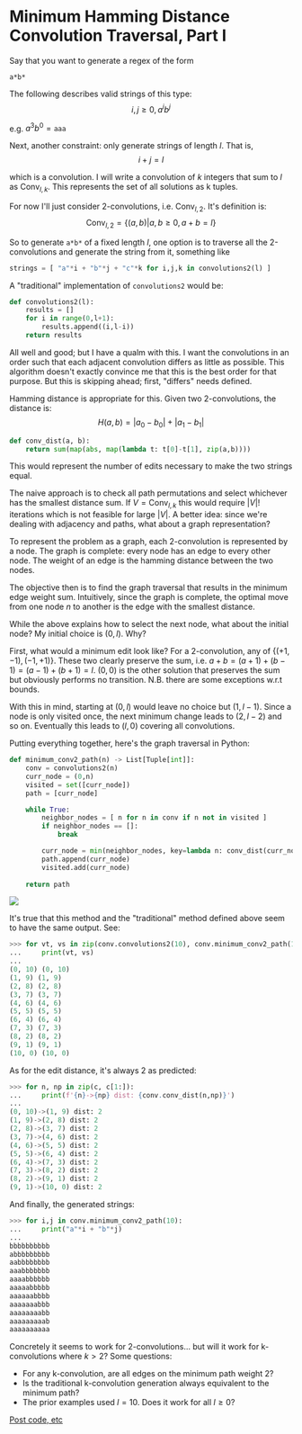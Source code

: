 # Minimum Hamming Distance Convolution Traversal, Part I

Say that you want to generate a regex of the form

```
a*b*
```

The following describes valid strings of this type:
$$
i,j\geq 0, a^{i}b^{j}
$$

e.g. $a^3b^0=\texttt{aaa}$

Next, another constraint: only generate strings of length $l$. That is,
$$
i+j=l
$$

which is a convolution. I will write a convolution of $k$ integers that sum to $l$ as $\text{Conv}_{l,k}$.
This represents the set of all solutions as k tuples.

For now I'll just consider 2-convolutions, i.e. $\text{Conv}_{l,2}$. It's definition is:
$$
\text{Conv}_{l,2} = \{ (a,b) | a,b\geq 0, a+b=l \}
$$

So to generate `a*b*` of a fixed length $l$, one option is to traverse all the 2-convolutions and generate the string from it, something like

```python
strings = [ "a"*i + "b"*j + "c"*k for i,j,k in convolutions2(l) ]
```

A "traditional" implementation of `convolutions2` would be:

```python
def convolutions2(l):
    results = []
    for i in range(0,l+1):
        results.append((i,l-i))
    return results
```

All well and good; but I have a qualm with this. I want the convolutions
in an order such that each adjacent convolution differs as little as possible.
This algorithm doesn't exactly convince me that this is the best order for that
purpose. But this is skipping ahead; first, "differs" needs defined.

Hamming distance is appropriate for this. Given two 2-convolutions, the distance is:
$$
H(a,b) = |a_0-b_0| + |a_1-b_1|
$$

```python
def conv_dist(a, b):
    return sum(map(abs, map(lambda t: t[0]-t[1], zip(a,b))))
```

This would represent the number of edits necessary to make the two strings equal.

The naive approach is to check all path permutations and select whichever has the smallest distance sum.
If $V=\text{Conv}_{l,k}$ this would require $|V|!$ iterations which is not feasible for large $|V|$. A better idea: since we're
dealing with adjacency and paths, what about a graph representation?

To represent the problem as a graph, each 2-convolution is represented by a node.
The graph is complete: every node has an edge to every other node. The weight of an edge
is the hamming distance between the two nodes.

The objective then is to find the graph traversal that results in the minimum edge weight
sum. Intuitively, since the graph is complete, the optimal move from one node $n$ to another is the edge with the smallest distance.

While the above explains how to select the next node, what about the initial node?
My initial choice is $(0,l)$. Why? 

First, what would a minimum edit look like? For a 2-convolution, any of $\{ (+1,-1), (-1,+1) \}$.
These two clearly preserve the sum, i.e. $a+b=(a+1)+(b-1)=(a-1)+(b+1)=l$. $(0,0)$ is the other solution
that preserves the sum but obviously performs no transition. N.B. there are some exceptions w.r.t bounds.

With this in mind, starting at $(0,l)$ would leave no choice but $(1,l-1)$. Since a node is only
visited once, the next minimum change leads to $(2,l-2)$ and so on. Eventually this leads to $(l,0)$
covering all convolutions.

Putting everything together, here's the graph traversal in Python:

```python
def minimum_conv2_path(n) -> List[Tuple[int]]:
    conv = convolutions2(n)
    curr_node = (0,n)
    visited = set([curr_node])
    path = [curr_node]

    while True:
        neighbor_nodes = [ n for n in conv if n not in visited ]
        if neighbor_nodes == []:
            break

        curr_node = min(neighbor_nodes, key=lambda n: conv_dist(curr_node,n))
        path.append(curr_node)
        visited.add(curr_node)
    
    return path
```

<img src="../img/conv2_path.svg">

It's true that this method and the "traditional" method defined above seem to have the same output. See:
```python
>>> for vt, vs in zip(conv.convolutions2(10), conv.minimum_conv2_path(10)):
...     print(vt, vs)
... 
(0, 10) (0, 10)
(1, 9) (1, 9)
(2, 8) (2, 8)
(3, 7) (3, 7)
(4, 6) (4, 6)
(5, 5) (5, 5)
(6, 4) (6, 4)
(7, 3) (7, 3)
(8, 2) (8, 2)
(9, 1) (9, 1)
(10, 0) (10, 0)
```

As for the edit distance, it's always 2 as predicted:
```python
>>> for n, np in zip(c, c[1:]):
...     print(f'{n}->{np} dist: {conv.conv_dist(n,np)}')
... 
(0, 10)->(1, 9) dist: 2
(1, 9)->(2, 8) dist: 2
(2, 8)->(3, 7) dist: 2
(3, 7)->(4, 6) dist: 2
(4, 6)->(5, 5) dist: 2
(5, 5)->(6, 4) dist: 2
(6, 4)->(7, 3) dist: 2
(7, 3)->(8, 2) dist: 2
(8, 2)->(9, 1) dist: 2
(9, 1)->(10, 0) dist: 2
```

And finally, the generated strings:
```python
>>> for i,j in conv.minimum_conv2_path(10):
...     print("a"*i + "b"*j)
... 
bbbbbbbbbb
abbbbbbbbb
aabbbbbbbb
aaabbbbbbb
aaaabbbbbb
aaaaabbbbb
aaaaaabbbb
aaaaaaabbb
aaaaaaaabb
aaaaaaaaab
aaaaaaaaaa
```

Concretely it seems to work for 2-convolutions... but will it work for k-convolutions where $k\gt 2$? Some questions:

- For any k-convolution, are all edges on the minimum path weight 2?
- Is the traditional k-convolution generation always equivalent to the minimum path?
- The prior examples used $l=10$. Does it work for all $l\geq 0$?

[Post code, etc](https://github.com/capricorn/convolutions)